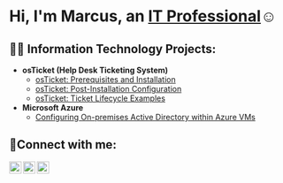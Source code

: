 <h1>Hi, I'm Marcus, an <a href="https://www.linkedin.com/in/marcus-gravelle-46760680">IT Professional</a>☺</h1>

<h2>👨‍💻 Information Technology Projects:</h2>

- <b>osTicket (Help Desk Ticketing System)</b>
  - [osTicket: Prerequisites and Installation](https://github.com/marcusgravelle/osticket-prereqs)
  - [osTicket: Post-Installation Configuration](https://github.com/marcusgravelle/post-install-config)
  - [osTicket: Ticket Lifecycle Examples](https://github.com/marcusgravelle/ticket-lifecycle)
- <b>Microsoft Azure</b>
  - [Configuring On-premises Active Directory within Azure VMs](https://github.com/marcusgravelle/configure-ad)

<h2>🤳Connect with me:</h2>

[<img align="left" alt="Josh | LinkedIn" width="22px" src="https://cdn.jsdelivr.net/npm/simple-icons@v3/icons/linkedin.svg" />][linkedin]
[<img align="left" alt="Josh | Instagram" width="22px" src="https://cdn.jsdelivr.net/npm/simple-icons@v3/icons/instagram.svg" />][instagram]
[<img align="left" alt="Josh | Facebook" width="22px" src="https://cdn.jsdelivr.net/npm/simple-icons@v3/icons/facebook.svg" />][facebook]

[facebook]: https://www.facebook.com/marcus.gravelle.1
[instagram]: https://www.instagram.com/gravellemarcus
[linkedin]: https://www.linkedin.com/in/marcus-gravelle-46760680
